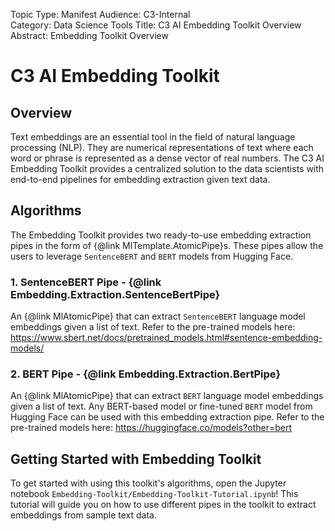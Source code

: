Topic Type: Manifest
Audience: C3-Internal  
Category: Data Science Tools
Title: C3 AI Embedding Toolkit Overview
Abstract: Embedding Toolkit Overview

# C3 AI Embedding Toolkit
## Overview
Text embeddings are an essential tool in the field of natural language processing (NLP). 
They are numerical representations of text where each word or phrase is represented as a dense vector of real numbers.
The C3 AI Embedding Toolkit provides a centralized solution to the data scientists with end-to-end pipelines for embedding extraction given text data. 


## Algorithms
The Embedding Toolkit provides two ready-to-use embedding extraction pipes in the form of 
{@link MlTemplate.AtomicPipe}s. These pipes allow the users to leverage `SentenceBERT` and `BERT` models from Hugging Face. 


### 1. SentenceBERT Pipe - {@link Embedding.Extraction.SentenceBertPipe}
An {@link MlAtomicPipe} that can extract `SentenceBERT` language model embeddings given a list of text. 
Refer to the pre-trained models here: https://www.sbert.net/docs/pretrained_models.html#sentence-embedding-models/

### 2. BERT Pipe - {@link Embedding.Extraction.BertPipe}
An {@link MlAtomicPipe} that can extract `BERT` language model embeddings given a list of text. 
Any BERT-based model or fine-tuned `BERT` model from Hugging Face can be used with this embedding extraction pipe. 
Refer to the pre-trained models here: https://huggingface.co/models?other=bert


## Getting Started with Embedding Toolkit

To get started with using this toolkit's algorithms, open the Jupyter notebook
`Embedding-Toolkit/Embedding-Toolkit-Tutorial.ipynb`! 
This tutorial will guide you on how to use different pipes in the toolkit to extract embeddings from sample text data.
